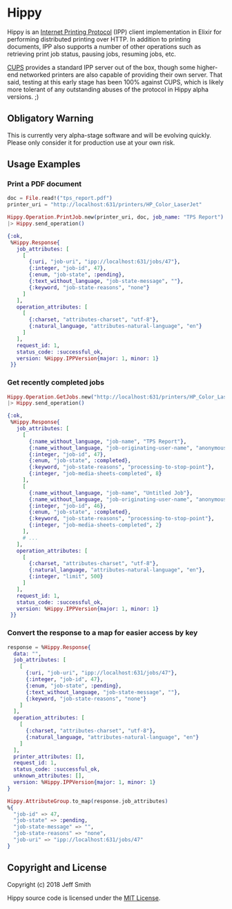 # Hippy

Hippy is an [Internet Printing Protocol](https://en.wikipedia.org/wiki/Internet_Printing_Protocol)  (IPP) client implementation in Elixir for performing distributed printing over HTTP.  In addition to printing documents, IPP also supports a number of other operations such as retrieving print job status, pausing jobs, resuming jobs, etc.

[CUPS](https://en.wikipedia.org/wiki/CUPS) provides a standard IPP server out of the box, though some higher-end networked printers are also capable of providing their own server.  That said, testing at this early stage has been 100% against CUPS, which is likely more tolerant of any outstanding abuses of the protocol in Hippy alpha versions. ;)

## Obligatory Warning
This is currently very alpha-stage software and will be evolving quickly.  Please only consider it for production use at your own risk.

## Usage Examples

### Print a PDF document
```elixir
doc = File.read!("tps_report.pdf") 
printer_uri = "http://localhost:631/printers/HP_Color_LaserJet"

Hippy.Operation.PrintJob.new(printer_uri, doc, job_name: "TPS Report")
|> Hippy.send_operation()

{:ok,
 %Hippy.Response{
   job_attributes: [
     [
       {:uri, "job-uri", "ipp://localhost:631/jobs/47"},
       {:integer, "job-id", 47},
       {:enum, "job-state", :pending},
       {:text_without_language, "job-state-message", ""},
       {:keyword, "job-state-reasons", "none"}
     ]
   ],
   operation_attributes: [
     [
       {:charset, "attributes-charset", "utf-8"}, 
       {:natural_language, "attributes-natural-language", "en"}
     ]
   ],
   request_id: 1,
   status_code: :successful_ok,
   version: %Hippy.IPPVersion{major: 1, minor: 1}
 }}
```
### Get recently completed jobs
```elixir
Hippy.Operation.GetJobs.new("http://localhost:631/printers/HP_Color_LaserJet")
|> Hippy.send_operation()

{:ok,
 %Hippy.Response{
   job_attributes: [
     [
       {:name_without_language, "job-name", "TPS Report"},
       {:name_without_language, "job-originating-user-name", "anonymous"},
       {:integer, "job-id", 47},
       {:enum, "job-state", :completed},
       {:keyword, "job-state-reasons", "processing-to-stop-point"},
       {:integer, "job-media-sheets-completed", 8}
     ],
     [
       {:name_without_language, "job-name", "Untitled Job"},
       {:name_without_language, "job-originating-user-name", "anonymous"},
       {:integer, "job-id", 46},
       {:enum, "job-state", :completed},
       {:keyword, "job-state-reasons", "processing-to-stop-point"},
       {:integer, "job-media-sheets-completed", 2}
     ],
     # ...
   ],
   operation_attributes: [
     [
       {:charset, "attributes-charset", "utf-8"},
       {:natural_language, "attributes-natural-language", "en"},
       {:integer, "limit", 500}
     ]
   ],
   request_id: 1,
   status_code: :successful_ok,
   version: %Hippy.IPPVersion{major: 1, minor: 1}
 }}
```

### Convert the response to a map for easier access by key
```elixir
response = %Hippy.Response{
  data: "",
  job_attributes: [
    [
      {:uri, "job-uri", "ipp://localhost:631/jobs/47"},
      {:integer, "job-id", 47},
      {:enum, "job-state", :pending},
      {:text_without_language, "job-state-message", ""},
      {:keyword, "job-state-reasons", "none"}
    ]
  ],
  operation_attributes: [
    [
      {:charset, "attributes-charset", "utf-8"},
      {:natural_language, "attributes-natural-language", "en"}
    ]
  ],
  printer_attributes: [],
  request_id: 1,
  status_code: :successful_ok,
  unknown_attributes: [],
  version: %Hippy.IPPVersion{major: 1, minor: 1}
}

Hippy.AttributeGroup.to_map(response.job_attributes)
%{
  "job-id" => 47,
  "job-state" => :pending,
  "job-state-message" => "",
  "job-state-reasons" => "none",
  "job-uri" => "ipp://localhost:631/jobs/47"
}
```

## Copyright and License

Copyright (c) 2018 Jeff Smith

Hippy source code is licensed under the [MIT License].

[//]: #
[MIT License]: <https://github.com/electricshaman/hippy/blob/master/LICENSE>
